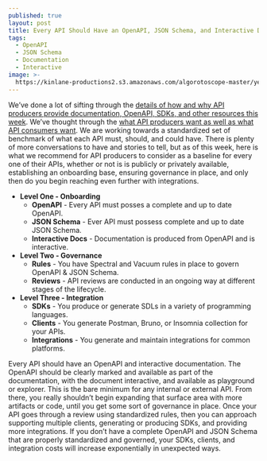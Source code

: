 ```yaml
---
published: true
layout: post
title: Every API Should Have an OpenAPI, JSON Schema, and Interactive Documentation
tags:
  - OpenAPI
  - JSON Schema
  - Documentation
  - Interactive
image: >-
  https://kinlane-productions2.s3.amazonaws.com/algorotoscope-master/yellow-journalism-docks-big-cosco-ship.jpg
---
```

We’ve done a lot of sifting through the [details of how and why API producers provide documentation, OpenAPI, SDKs, and other resources this week](https://apievangelist.com/2025/01/12/api-openapi-collections-docs-explorer-playground-clients-sdks-and-integrations/). We’ve thought through the [what API producers want as well as what API consumers want](https://apievangelist.com/2025/01/17/what-api-producers-want-and-what-api-consumers-want/). We are working towards a standardized set of benchmark of what each API must, should, and could have. There is plenty of more conversations to have and stories to tell, but as of this week, here is what we recommend for API producers to consider as a baseline for every one of their APIs, whether or not is is publicly or privately available, establishing an onboarding base, ensuring governance in place, and only then do you begin reaching even further with integrations. 

- **Level One - Onboarding**
    - **OpenAPI** - Every API must posses a complete and up to date OpenAPI.
    - **JSON Schema** - Ever API must possess complete and up to date JSON Schema.
    - **Interactive Docs** - Documentation is produced from OpenAPI and is interactive.
- **Level Two - Governance**
    - **Rules** - You have Spectral and Vacuum rules in place to govern OpenAPI & JSON Schema.
    - **Reviews** - API reviews are conducted in an ongoing way at different stages of the lifecycle.
- **Level Three - Integration**
    - **SDKs** - You produce or generate SDLs in a variety of programming languages.
    - **Clients** - You generate Postman, Bruno, or Insomnia collection for your APIs.
    - **Integrations** - You generate and maintain integrations for common platforms.

Every API should have an OpenAPI and interactive documentation. The OpenAPI should be clearly marked and available as part of the documentation, with the document interactive, and available as playground or explorer. This is the bare minimum for any internal or external API. From there, you really shouldn’t begin expanding that surface area with more artifacts or code, until you get some sort of governance in place. Once your API goes through a review using standardized rules, then you can approach supporting multiple clients, generating or producing SDKs, and providing more integrations. If you don’t have a complete OpenAPI and JSON Schema that are properly standardized and governed, your SDKs, clients, and integration costs will increase exponentially in unexpected ways. 
